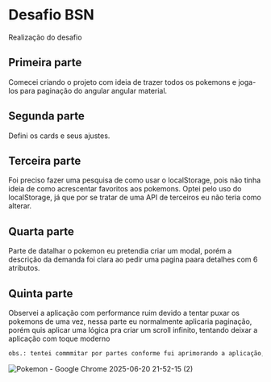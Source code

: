 # Desafio BSN

Realização do desafio 

## Primeira parte

Comecei criando o projeto com ideia de trazer todos os pokemons e joga-los para paginação do angular angular material.

## Segunda parte

Defini os cards  e seus ajustes.

## Terceira parte

Foi preciso fazer uma pesquisa de como usar o localStorage, pois não tinha ideia de como acrescentar favoritos aos pokemons. Optei pelo uso do localStorage, já que por se tratar de uma API de terceiros eu não teria como alterar.


## Quarta parte

Parte de datalhar o pokemon eu pretendia criar um modal, porém a descrição da demanda foi clara ao pedir uma pagina paara detalhes com 6 atributos.

## Quinta parte

Observei a aplicação com performance ruim devido a tentar puxar os pokemons de uma vez, nessa parte eu normalmente aplicaria paginação, porém quis aplicar uma lógica pra criar um scroll infinito, tentando deixar a aplicação com toque moderno

```bash
obs.: tentei commmitar por partes conforme fui aprimorando a aplicação, nunca usei Ionic então usei apenas o angular, durante o projeto mudei várias vezes de opinão a melhor abordagem. Optei por usar o angular material como parte do processo.
```

![Pokemon - Google Chrome 2025-06-20 21-52-15 (2)](https://github.com/user-attachments/assets/a2ff84b3-4c60-4d6d-b3c1-ebe6ee04457b)

